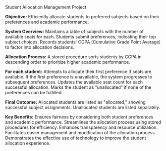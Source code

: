 Student Allocation Management Project

**Objective:** Efficiently allocate students to preferred subjects based on their preferences and academic performance.

**System Overview:** Maintains a table of subjects with the number of available seats for each.
Students submit preferences, indicating their top subject choices.
Records students' CGPA (Cumulative Grade Point Average) to factor into allocation decisions.

**Allocation Process:** A stored procedure sorts students by CGPA in descending order to prioritize higher academic performance.

**For each student:** Attempts to allocate their first preference if seats are available.
If the first preference is unavailable, the system progresses to subsequent preferences.
Updates the available seat count for each successful allocation.
Marks the student as "unallocated" if none of the preferences can be fulfilled.

**Final Outcome:** Allocated students are listed as "allocated," showing successful subject assignments.
Unallocated students are listed separately.

**Key Benefits:** Ensures fairness by considering both student preferences and academic performance.
Streamlines the allocation process using stored procedures for efficiency.
Enhances transparency and resource utilization.
Facilitates easier management and modification of the allocation process.
Demonstrates the effective use of technology to improve the student allocation experience.
